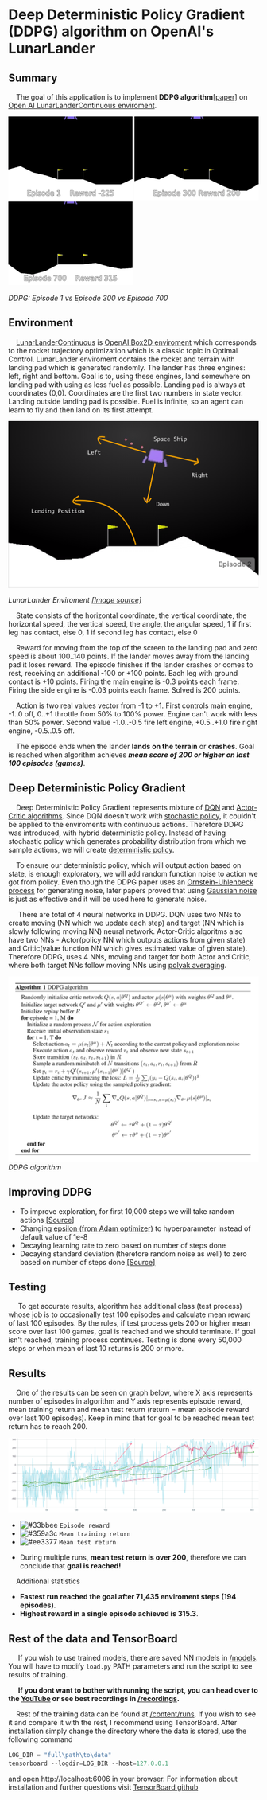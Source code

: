 # Deep Deterministic Policy Gradient (DDPG) algorithm on OpenAI's LunarLander

## Summary
&nbsp;&nbsp;&nbsp;&nbsp;The goal of this application is to implement **DDPG algorithm**[[paper]](https://arxiv.org/pdf/1509.02971.pdf) on [Open AI LunarLanderContinuous enviroment](https://gym.openai.com/envs/LunarLanderContinuous-v2/).
  
![LunarLander Gif001](images/ll-ep1.gif) 
![LunarLander Gif300](images/ll-ep300.gif)
![LunarLander Gif700](images/ll-ep700.gif)

*DDPG: Episode 1 vs Episode 300 vs Episode 700*

## Environment
&nbsp;&nbsp;&nbsp;&nbsp;[LunarLanderContinuous](https://gym.openai.com/envs/LunarLanderContinuous-v2/) is [OpenAI Box2D enviroment](https://gym.openai.com/envs/#box2d) which corresponds to the rocket trajectory optimization which is a classic topic in Optimal Control. LunarLander enviroment contains the rocket and terrain with landing pad which is generated randomly. The lander has three engines: left, right and bottom. Goal is to, using these engines, land somewhere on landing pad with using as less fuel as possible. Landing pad is always at coordinates (0,0). Coordinates are the first two numbers in state vector. Landing outside landing pad is possible. Fuel is infinite, so an agent can learn to fly and then land on its first attempt.

![LunarLander Enviroment](images/ll-env.png)

*LunarLander Enviroment [[Image source]](https://shiva-verma.medium.com/solving-lunar-lander-openaigym-reinforcement-learning-785675066197)*

&nbsp;&nbsp;&nbsp;&nbsp;State consists of the horizontal coordinate, the vertical coordinate, the horizontal speed, the vertical speed, the angle, the angular speed, 1 if first leg has contact, else 0, 1 if second leg has contact, else 0

&nbsp;&nbsp;&nbsp;&nbsp;Reward for moving from the top of the screen to the landing pad and zero speed is about 100..140 points. If the lander moves away from the landing pad it loses reward. The episode finishes if the lander crashes or comes to rest, receiving an additional -100 or +100 points. Each leg with ground contact is +10 points. Firing the main engine is -0.3 points each frame. Firing the side engine is -0.03 points each frame. Solved is 200 points.

&nbsp;&nbsp;&nbsp;&nbsp;Action is two real values vector from -1 to +1. First controls main engine, -1..0 off, 0..+1 throttle from 50% to 100% power. Engine can't work with less than 50% power. Second value -1.0..-0.5 fire left engine, +0.5..+1.0 fire right engine, -0.5..0.5 off.

&nbsp;&nbsp;&nbsp;&nbsp;The episode ends when the lander **lands on the terrain** or **crashes**. Goal is reached when algorithm achieves ***mean score of 200 or higher on last 100 episodes (games)***.

## Deep Deterministic Policy Gradient
&nbsp;&nbsp;&nbsp;&nbsp;Deep Deterministic Policy Gradient represents mixture of [DQN](https://arxiv.org/pdf/1312.5602.pdf) and [Actor-Critic algorithms](https://proceedings.neurips.cc/paper/1999/file/6449f44a102fde848669bdd9eb6b76fa-Paper.pdf). Since DQN doesn't work with [stochastic policy](https://ai.stackexchange.com/questions/12274/what-is-the-difference-between-a-stochastic-and-a-deterministic-policy), it couldn't be applied to the enviroments with continuous actions. Therefore DDPG was introduced, with hybrid deterministic policy. Instead of having stochastic policy which generates probability distribution from which we sample actions, we will create [deterministic policy](https://ai.stackexchange.com/questions/12274/what-is-the-difference-between-a-stochastic-and-a-deterministic-policy). 

&nbsp;&nbsp;&nbsp;&nbsp;To ensure our deterministic policy, which will output action based on state, is enough exploratory, we will add random function noise to action we got from policy. Even though the DDPG paper uses an [Ornstein-Uhlenbeck process](https://en.wikipedia.org/wiki/Ornstein%E2%80%93Uhlenbeck_process) for generating noise, later papers proved that using [Gaussian noise](https://en.wikipedia.org/wiki/Gaussian_noise) is just as effective and it will be used here to generate noise.

&nbsp;&nbsp;&nbsp;&nbsp; There are total of 4 neural networks in DDPG. DQN uses two NNs to create moving (NN which we update each step) and target (NN which is slowly following moving NN) neural network. Actor-Critic algoritms also have two NNs - Actor(policy NN which outputs actions from given state) and Critic(value function NN which gives estimated value of given state). Therefore DDPG, uses 4 NNs, moving and target for both Actor and Critic, where both target NNs follow moving NNs using [polyak averaging](https://en.wikipedia.org/wiki/Stochastic_approximation#Subsequent_developments_and_Polyak%E2%80%93Ruppert_averaging).

![DDPG algorithm](images/ddpg-algo.png)
*DDPG algorithm*

## Improving DDPG
* To improve exploration, for first 10,000 steps we will take random actions [[Source]](https://spinningup.openai.com/en/latest/algorithms/ddpg.html#exploration-vs-exploitation)
* Changing [epsilon (from Adam optimizer)](https://pytorch.org/docs/stable/generated/torch.optim.Adam.html#torch.optim.Adam) to hyperparameter instead of default value of 1e-8
* Decaying learning rate to zero based on number of steps done
* Decaying standard deviation (therefore random noise as well) to zero based on number of steps done [[Source]](https://github.com/openai/spinningup/blob/master/docs/algorithms/ddpg.rst#pseudocode)

## Testing
&nbsp;&nbsp;&nbsp;&nbsp; To get accurate results, algorithm has additional class (test process) whose job is to occasionally test 100 episodes and calculate mean reward of last 100 episodes. By the rules, if test process gets 200 or higher mean score over last 100 games, goal is reached and we should terminate. If goal isn't reached, training process continues. Testing is done every 50,000 steps or when mean of last 10 returns is 200 or more.

## Results
&nbsp;&nbsp;&nbsp;&nbsp;One of the results can be seen on graph below, where X axis represents number of episodes in algorithm and Y axis represents episode reward, mean training return and mean test return (return = mean episode reward over last 100 episodes). Keep in mind that for goal to be reached mean test return has to reach 200.

![Results graph](images/results.png)

- ![#33bbee](https://via.placeholder.com/15/33bbee/33bbee.png) `Episode reward`
- ![#359a3c](https://via.placeholder.com/15/359a3c/359a3c.png) `Mean training return`
- ![#ee3377](https://via.placeholder.com/15/ee3377/ee3377.png) `Mean test return`

* During multiple runs, **mean test return is over 200**, therefore we can conclude that **goal is reached!**

&nbsp;&nbsp;&nbsp;&nbsp;Additional statistics

* **Fastest run reached the goal after 71,435 enviroment steps (194 episodes)**.
* **Highest reward in a single episode achieved is 315.3**.

## Rest of the data and TensorBoard
&nbsp;&nbsp;&nbsp;&nbsp; If you wish to use trained models, there are saved NN models in [/models](/models). You will have to modify `load.py` PATH parameters and run the script to see results of training.

&nbsp;&nbsp;&nbsp;&nbsp; **If you dont want to bother with running the script, you can head over to the [YouTube](https://www.youtube.com/watch?v=RO-LN5Uqu3g) or see best recordings in [/recordings](/recordings).**

&nbsp;&nbsp;&nbsp;&nbsp;Rest of the training data can be found at [/content/runs](/content/runs). If you wish to see it and compare it with the rest, I recommend using TensorBoard. After installation simply change the directory where the data is stored, use the following command
  
```python
LOG_DIR = "full\path\to\data"
tensorboard --logdir=LOG_DIR --host=127.0.0.1
```
and open http://localhost:6006 in your browser.
For information about installation and further questions visit [TensorBoard github](https://github.com/tensorflow/tensorboard/blob/master/README.md)
  


